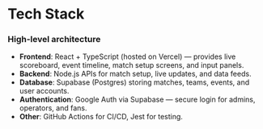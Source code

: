 # Tech Stack

### High-level architecture

- **Frontend**: React + TypeScript (hosted on Vercel) — provides live scoreboard, event timeline, match setup screens, and input panels.
- **Backend**: Node.js APIs for match setup, live updates, and data feeds.
- **Database**: Supabase (Postgres) storing matches, teams, events, and user accounts.
- **Authentication**: Google Auth via Supabase — secure login for admins, operators, and fans.
- **Other**: GitHub Actions for CI/CD, Jest for testing.
